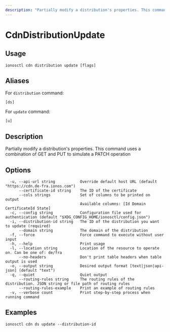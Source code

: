 ```yaml
---
description: "Partially modify a distribution's properties. This command uses a combination of GET and PUT to simulate a PATCH operation"
---
```


# CdnDistributionUpdate

## Usage

```text
ionosctl cdn distribution update [flags]
```

## Aliases

For `distribution` command:

```text
[ds]
```

For `update` command:

```text
[u]
```

## Description

Partially modify a distribution's properties. This command uses a combination of GET and PUT to simulate a PATCH operation

## Options

```text
  -u, --api-url string           Override default host URL (default "https://cdn.de-fra.ionos.com")
      --certificate-id string    The ID of the certificate
      --cols strings             Set of columns to be printed on output 
                                 Available columns: [Id Domain CertificateId State]
  -c, --config string            Configuration file used for authentication (default "$XDG_CONFIG_HOME/ionosctl/config.json")
  -i, --distribution-id string   The ID of the distribution you want to update (required)
      --domain string            The domain of the distribution
  -f, --force                    Force command to execute without user input
  -h, --help                     Print usage
  -l, --location string          Location of the resource to operate on. Can be one of: de/fra
      --no-headers               Don't print table headers when table output is used
  -o, --output string            Desired output format [text|json|api-json] (default "text")
  -q, --quiet                    Quiet output
      --routing-rules string     The routing rules of the distribution. JSON string or file path of routing rules
      --routing-rules-example    Print an example of routing rules
  -v, --verbose count            Print step-by-step process when running command
```

## Examples

```text
ionosctl cdn ds update --distribution-id
```

